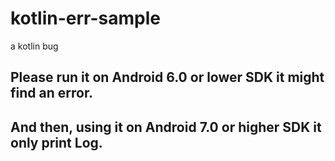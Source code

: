 # kotlin-err-sample
a kotlin bug
## Please run it on Android 6.0 or lower SDK it might find an error. 
## And then, using it on Android 7.0 or higher SDK it only print Log.
